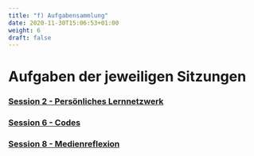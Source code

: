 ```yaml
---
title: "f) Aufgabensammlung"
date: 2020-11-30T15:06:53+01:00
weight: 6
draft: false
---
```


# Aufgaben der jeweiligen Sitzungen


### [Session 2 - Persönliches Lernnetzwerk](https://lehrerbildung.github.io/4_die_sitzungen/f_aufgaben/session2_aufgaben_h5p/)
### [Session 6 - Codes](4_die_sitzungen/f_aufgaben/session6_aufgaben_h5p/)
### [Session 8 - Medienreflexion](https://lehrerbildung.github.io/6_nachnutzung/Session1_Aufgaben)
